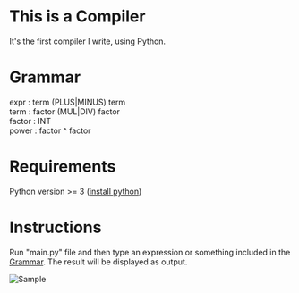 # This is a Compiler
It's the first compiler I write, using Python.

# Grammar
expr	: term (PLUS|MINUS) term\
term	: factor (MUL|DIV) factor\
factor	: INT\
power	: factor ^ factor

# Requirements
Python version >= 3 ([install python](https://www.python.org/downloads))

# Instructions
Run "main.py" file and then type an expression or something included in the [Grammar](#grammar). The result will be displayed as output.

![Sample](https://i.imgur.com/AFa2wcH.png)
